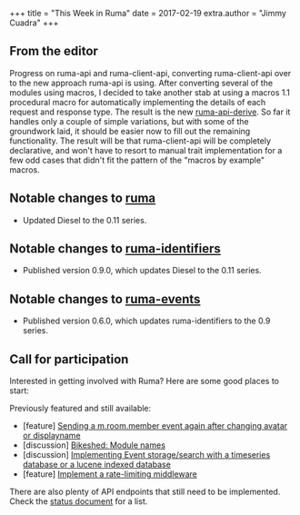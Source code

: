+++
title = "This Week in Ruma"
date = 2017-02-19
extra.author = "Jimmy Cuadra"
+++

## From the editor

Progress on ruma-api and ruma-client-api, converting ruma-client-api over to the new approach ruma-api is using.
After converting several of the modules using macros, I decided to take another stab at using a macros 1.1 procedural macro for automatically implementing the details of each request and response type.
The result is the new [ruma-api-derive](https://github.com/ruma/ruma-api-derive).
So far it handles only a couple of simple variations, but with some of the groundwork laid, it should be easier now to fill out the remaining functionality.
The result will be that ruma-client-api will be completely declarative, and won't have to resort to manual trait implementation for a few odd cases that didn't fit the pattern of the "macros by example" macros.

## Notable changes to [ruma](https://github.com/ruma/ruma)

* Updated Diesel to the 0.11 series.

## Notable changes to [ruma-identifiers](https://github.com/ruma/ruma-identifiers)

* Published version 0.9.0, which updates Diesel to the 0.11 series.

## Notable changes to [ruma-events](https://github.com/ruma/ruma-events)

* Published version 0.6.0, which updates ruma-identifiers to the 0.9 series.

## Call for participation

Interested in getting involved with Ruma?
Here are some good places to start:

Previously featured and still available:

* \[feature\] [Sending a m.room.member event again after changing avatar or displayname](https://github.com/ruma/ruma/issues/157)
* \[discussion\] [Bikeshed: Module names](https://github.com/ruma/ruma-client-api/issues/10)
* \[discussion\] [Implementing Event storage/search with a timeseries database or a lucene indexed database](https://github.com/ruma/ruma/issues/110)
* \[feature\] [Implement a rate-limiting middleware](https://github.com/ruma/ruma/issues/107)

There are also plenty of API endpoints that still need to be implemented.
Check the [status document](https://github.com/ruma/homeserver/blob/master/STATUS.md) for a list.

